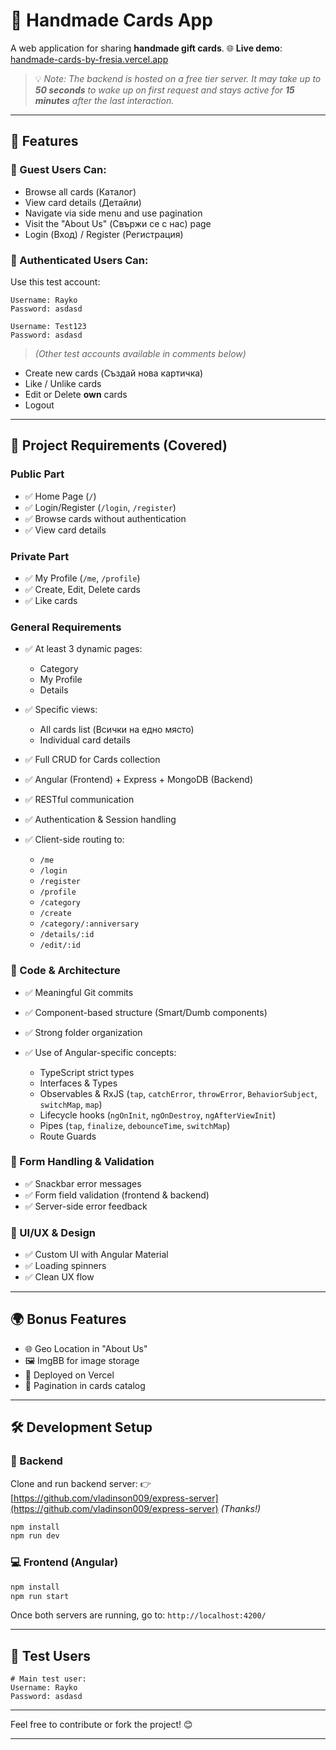 # 🎨 Handmade Cards App

A web application for sharing **handmade gift cards**.
🌐 **Live demo**: [handmade-cards-by-fresia.vercel.app](https://handmade-cards-by-fresia.vercel.app/)

> 💡 _Note: The backend is hosted on a free tier server. It may take up to **50 seconds** to wake up on first request and stays active for **15 minutes** after the last interaction._

---

## 🚀 Features

### 🧑 Guest Users Can:

- Browse all cards (Каталог)
- View card details (Детайли)
- Navigate via side menu and use pagination
- Visit the "About Us" (Свържи се с нас) page
- Login (Вход) / Register (Регистрация)

### 🔐 Authenticated Users Can:

Use this test account:

```
Username: Rayko
Password: asdasd

Username: Test123
Password: asdasd
```

> _(Other test accounts available in comments below)_

- Create new cards (Създай нова картичка)
- Like / Unlike cards
- Edit or Delete **own** cards
- Logout

---

## 🧪 Project Requirements (Covered)

### Public Part

- ✅ Home Page (`/`)
- ✅ Login/Register (`/login`, `/register`)
- ✅ Browse cards without authentication
- ✅ View card details

### Private Part

- ✅ My Profile (`/me`, `/profile`)
- ✅ Create, Edit, Delete cards
- ✅ Like cards

### General Requirements

- ✅ At least 3 dynamic pages:

  - Category
  - My Profile
  - Details

- ✅ Specific views:

  - All cards list (Всички на едно място)
  - Individual card details

- ✅ Full CRUD for Cards collection
- ✅ Angular (Frontend) + Express + MongoDB (Backend)
- ✅ RESTful communication
- ✅ Authentication & Session handling
- ✅ Client-side routing to:

  - `/me`
  - `/login`
  - `/register`
  - `/profile`
  - `/category`
  - `/create`
  - `/category/:anniversary`
  - `/details/:id`
  - `/edit/:id`

### 🧱 Code & Architecture

- ✅ Meaningful Git commits
- ✅ Component-based structure (Smart/Dumb components)
- ✅ Strong folder organization
- ✅ Use of Angular-specific concepts:

  - TypeScript strict types
  - Interfaces & Types
  - Observables & RxJS (`tap`, `catchError`, `throwError`, `BehaviorSubject`, `switchMap`, `map`)
  - Lifecycle hooks (`ngOnInit`, `ngOnDestroy`, `ngAfterViewInit`)
  - Pipes (`tap`, `finalize`, `debounceTime`, `switchMap`)
  - Route Guards

### 🧪 Form Handling & Validation

- ✅ Snackbar error messages
- ✅ Form field validation (frontend & backend)
- ✅ Server-side error feedback

### 💅 UI/UX & Design

- ✅ Custom UI with Angular Material
- ✅ Loading spinners
- ✅ Clean UX flow

---

## 🌍 Bonus Features

- 🌐 Geo Location in "About Us"
- 🖼️ ImgBB for image storage
- 🚀 Deployed on Vercel
- 📄 Pagination in cards catalog

---

## 🛠 Development Setup

### 🔧 Backend

Clone and run backend server:
👉 [https://github.com/vladinson009/express-server](https://github.com/vladinson009/express-server) _(Thanks!)_

```bash
npm install
npm run dev
```

### 💻 Frontend (Angular)

```bash
npm install
npm run start
```

Once both servers are running, go to:
`http://localhost:4200/`

---

## 🧪 Test Users

```plaintext
# Main test user:
Username: Rayko
Password: asdasd

```

---

Feel free to contribute or fork the project! 😊

---
